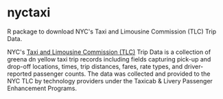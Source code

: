 # nyctaxi
R package to download NYC's Taxi and Limousine Commission (TLC) Trip Data.

NYC's [Taxi and Limousine Commission (TLC)](http://www.nyc.gov/html/tlc/html/about/trip_record_data.shtml) Trip Data is a collection of greena dn yellow taxi trip records including fields capturing pick-up and drop-off locations, times, trip distances, fares, rate types, and driver-reported passenger counts. The data was collected and provided to the NYC TLC by technology providers under the Taxicab & Livery Passenger Enhancement Programs. 
